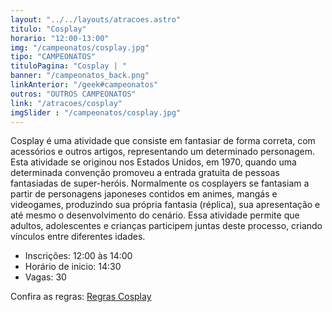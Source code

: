 ```yaml
---
layout: "../../layouts/atracoes.astro"
titulo: "Cosplay"
horario: "12:00-13:00"
img: "/campeonatos/cosplay.jpg"
tipo: "CAMPEONATOS"
tituloPagina: "Cosplay | "
banner: "/campeonatos_back.png"
linkAnterior: "/geek#campeonatos"
outros: "OUTROS CAMPEONATOS"
link: "/atracoes/cosplay"
imgSlider : "/campeonatos/cosplay.jpg"
---
```


Cosplay é uma atividade que consiste em fantasiar de forma correta, com
acessórios e outros artigos, representando um determinado personagem.
Esta atividade se originou nos Estados Unidos, em 1970, quando uma
determinada convenção promoveu a entrada gratuita de pessoas fantasiadas
de super-heróis.
Normalmente os cosplayers se fantasiam a partir de personagens japoneses
contidos em animes, mangás e videogames, produzindo sua própria fantasia
(réplica), sua apresentação e até mesmo o desenvolvimento do cenário. Essa
atividade permite que adultos, adolescentes e crianças participem juntas
deste processo, criando vínculos entre diferentes idades.

- Inscrições: 12:00 às 14:00
- Horário de inicio: 14:30 
- Vagas: 30

Confira as regras: [Regras Cosplay](https://drive.google.com/file/d/1Ap3YEKT9XeQjWsIRTQKhQPIovQewTV4q/view?usp=sharing)